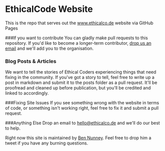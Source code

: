 # EthicalCode Website
This is the repo that serves out the www.ethicalco.de website via GitHub Pages

###If you want to contribute
You can gladly make pull requests to this repository. If you'd like to become a longer-term contributor, [drop us an email](mailto:hello@ethicalco.de) and we'll add you to the organisation.

### Blog Posts & Articles
We want to tell the stories of Ethical Coders experiencing things that need fixing in the community. If you've got a story to tell, feel free to write up a post in markdown and submit it to the posts folder as a pull request. It'll be proofread and cleaned up before publication, but you'll be credited and linked to accordingly.

###Fixing Site Issues
If you see something wrong with the website in terms of code, or something isn't working right, feel free to fix it and submit a pull request.

###Anything Else
Drop an email to [hello@ethicalco.de](mailto:ethicalco.de) and we'll do our best to help.

Right now this site is maintained by [Ben Nunney](http://www.twitter.com/BenNunney). Feel free to drop him a tweet if you have any burning questions.